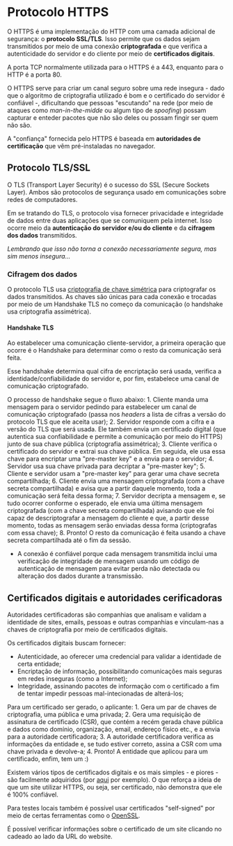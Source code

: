 # Protocolo HTTPS

O HTTPS é uma implementação do HTTP com uma camada adicional de segurança: o **protocolo SSL/TLS**. Isso permite que os dados sejam transmitidos por meio de uma conexão **criptografada** e que verifica a autenticidade do servidor e do cliente por meio de **certificados digitais**.

A porta TCP normalmente utilizada para o HTTPS é a 443, enquanto para o HTTP é a porta 80.

O HTTPS serve para criar um canal seguro sobre uma rede insegura - dado que o algoritmo de criptografia utilizado é bom e o certificado do servidor é confiável -, dificultando que pessoas "escutando" na rede \(por meio de ataques como _man-in-the-midde_ ou algum tipo de _spoofing_\) possam capturar e enteder pacotes que não são deles ou possam fingir ser quem não são.

A "confiança" fornecida pelo HTTPS é baseada em **autoridades de certificação** que vêm pré-instaladas no navegador.

## Protocolo TLS/SSL

O TLS \(Transport Layer Security\) é o sucesso do SSL \(Secure Sockets Layer\). Ambos são protocolos de segurança usado em comunicações sobre redes de computadores.

Em se tratando do TLS, o protocolo visa fornecer privacidade e integridade de dados entre duas aplicações que se comuniquem pela internet. Isso ocorre meio da **autenticação do servidor e/ou do cliente** e da **cifragem dos dados** transmitidos.

_Lembrando que isso não torna a conexão necessariamente segura, mas sim menos insegura..._

### Cifragem dos dados

O protocolo TLS usa [criptografia de chave simétrica](https://pt.wikipedia.org/wiki/Algoritmo_de_chave_sim%C3%A9trica) para criptografar os dados transmitidos. As chaves são únicas para cada conexão e trocadas por meio de um Handshake TLS no começo da comunicação \(o handshake usa criptografia assimétrica\).

#### Handshake TLS

Ao estabelecer uma comunicação cliente-servidor, a primeira operação que ocorre é o Handshake para determinar como o resto da comunicação será feita.

Esse handshake determina qual cifra de encriptação será usada, verifica a identidade/confiabilidade do servidor e, por fim, estabelece uma canal de comunicação criptografado.

O processo de handshake segue o fluxo abaixo: 1. Cliente manda uma mensagem para o servidor pedindo para estabelecer um canal de comunicação criptografado \(passa nos _headers_ a lista de cifras a versão do protocolo TLS que ele aceita usar\); 2. Servidor responde com a cifra e a versão do TLS que será usada. Ele também envia um certificado digital \(que autentica sua confiabilidade e permite a comunicação por meio do HTTPS\) junto de sua chave pública \(criptografia assimétrica\); 3. Cliente verifica o certificado do servidor e extrai sua chave pública. Em seguida, ele usa essa chave para encriptar uma "pre-master key" e a envia para o servidor; 4. Servidor usa sua chave privada para decriptar a "pre-master key"; 5. Cliente e servidor usam a "pre-master key" para gerar uma chave secreta compartilhada; 6. Cliente envia uma mensagem criptografada \(com a chave secreta compartilhada\) e avisa que a partir daquele momento, toda a comunicação será feita dessa forma; 7. Servidor decripta a mensagem e, se tudo ocorrer conforme o esperado, ele envia uma última mensagem criptografada \(com a chave secreta compartilhada\) avisando que ele foi capaz de descriptografar a mensagem do cliente e que, a partir desse momento, todas as mensagem serão enviadas dessa forma \(criptografas com essa chave\); 8. Pronto! O resto da comunicação é feita usando a chave secreta compartilhada até o fim da sessão.

* A conexão é confiável porque cada mensagem transmitida inclui uma verificação de integridade de mensagem usando um código de autenticação de mensagem para evitar perda não detectada ou alteração dos dados durante a transmissão.

## Certificados digitais e autoridades cerificadoras

Autoridades certificadoras são companhias que analisam e validam a identidade de sites, emails, pessoas e outras companhias e vinculam-nas a chaves de criptografia por meio de certificados digitais.

Os certificados digitais buscam fornecer:

* Autenticidade, ao oferecer uma credencial para validar a identidade de certa entidade;
* Encriptação de informação, possibilitando comunicações mais seguras em redes inseguras \(como a Internet\);
* Integridade, assinando pacotes de informação com o certificado a fim de tentar impedir pessoas mal-intecionadas de alterá-los;

Para um certificado ser gerado, o aplicante: 1. Gera um par de chaves de criptografia, uma pública e uma privada; 2. Gera uma requisição de assinatura de certificado \(CSR\), que contém a recém gerada chave pública e dados como domínio, organização, email, endereço físico etc., e a envia para a autoridade certificadora; 3. A autoridade certificadora verifica as informações da entidade e, se tudo estiver correto, assina a CSR com uma chave privada e devolve-a; 4. Pronto! A entidade que aplicou para um certificado, enfim, tem um :\)

Existem vários tipos de certificados digitais e os mais simples - e piores - são facilmente adquiridos \(por [aqui](https://letsencrypt.org/) por exemplo\). O que reforça a ideia de que um site utilizar HTTPS, ou seja, ser certificado, não demonstra que ele é 100% confiável.

Para testes locais também é possível usar certificados "self-signed" por meio de certas ferramentas como o [OpenSSL](https://www.openssl.org/).

É possível verificar informações sobre o certificado de um site clicando no cadeado ao lado da URL do website.
